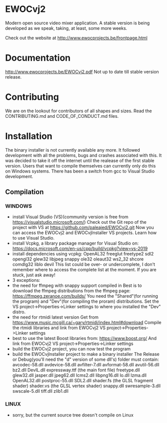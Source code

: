# EWOCvj2
Modern open source video mixer application.
A stable version is being developed as we speak, taking, at least, some more weeks.

Check out the website at http://www.ewocprojects.be/frontpage.html

# Documentation
http://www.ewocprojects.be/EWOCvj2.pdf
Not up to date till stable version release.

# Contributing
We are on the lookout for contributors of all shapes and sizes.
Read the CONTRIBUTING.md and CODE_OF_CONDUCT.md files.

# Installation

The binary installer is not currently available any more.  It followed development with all the problems, bugs and crashes associated with this.  It was decided to take it off the internet until the realease of the first stable version.
Users that want to compile themselves can currently only do this on Windows systems.  There has been a switch from gcc to Visual Studio development.

## Compilation

### WINDOWS
* install Visual Studio (VS)(community version is free from https://visualstudio.microsoft.com/)
Check out the Git repo of the project with VS at https://github.com/paleajed/EWOCvj2.git
Now you can access the EWOCvj2 and EWOCvjInstaller VS projects.
Learn how to use Visual Studio.
* install Vcpkg, a library package manager for Visual Studio on:
https://docs.microsoft.com/en-us/cpp/build/vcpkg?view=vs-2019
* install dependencies using vcpkg:
  OpenAL32
  freeglut
  freetype2
  sdl2
  opengl32
  glew32
  libjpeg
  snappy
  ole32
  oleaut32
  ws2_32
  shcore
  comdlg32
  liblo
  devil
  This list could be over- or undercomplete, I don't remember where to access the complete list at the moment.  If you are stuck, just ask away!
* 3 exceptions:
* the need for ffmpeg with snappy support compiled in
  Best is to download the ffmpeg distributions from the ffmpeg page:
  https://ffmpeg.zeranoe.com/builds/
  You need the "Shared"(for running the program) and "Dev"(for compiling the proram) distributions.
  Set the VS project->Properties->Linker settings to where you installed the "Dev" distro.
* the need for rtmidi latest version
Get from https://www.music.mcgill.ca/~gary/rtmidi/index.html#download
Compile the rtmidi libraries and link from EWOCvj2 VS project->Properties->Linker settings
* best to use the latest Boost libraries from:
https://www.boost.org/
And link from EWOCvj2 VS project->Properties->Linker settings
* build the EWOCvj2 project, you can now test the program
* build the EWOCvjInstaller project to make a binary installer
The Release or Debug(you'll need the "d" version of some dll's) folder must contain:
avcodec-58.dll
avdevice-58.dll
avfilter-7.dll
avformat-58.dll
avutil-56.dll
bz2.dll
DevIL.dll
expressway.ttf (the main font file)
freetype.dll
glew32.dll
jasper.dll
jpeg62.dll
lcms2.dll
libpng16.dll
lo.dll
lzma.dll
OpenAL32.dll
postproc-55.dll
SDL2.dll
shader.fs (the GLSL fragment shader)
shader.vs (the GLSL vertex shader)
snappy.dll
swresample-3.dll
swscale-5.dll
tiff.dll
zlib1.dll


### LINUX
  * sorry, but the current source tree doesn't compile on Linux
